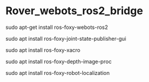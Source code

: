 # Rover_webots_ros2_bridge

sudo apt-get install ros-foxy-webots-ros2

sudo apt install ros-foxy-joint-state-publisher-gui

sudo apt install ros-foxy-xacro

sudo apt install ros-foxy-depth-image-proc

sudo apt install ros-foxy-robot-localization
